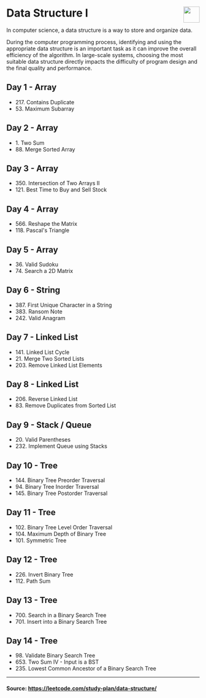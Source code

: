 <h1>
Data Structure I
<img src="https://assets.leetcode.com/static_assets/others/DS_I.png" height="42" align="right">
</h1>

In computer science, a data structure is a way to store and organize data.

During the computer programming process, identifying and using the appropriate data structure is an important task as it can improve the overall efficiency of the algorithm. In large-scale systems, choosing the most suitable data structure directly impacts the difficulty of program design and the final quality and performance.

## Day 1 - Array

<ul>
<li>
217. Contains Duplicate
</li>
<li>
53. Maximum Subarray
</li>
</ul>

## Day 2 - Array

<ul>
<li>
1. Two Sum
</li>
<li>
88. Merge Sorted Array
</li>
</ul>

## Day 3 - Array

<ul>
<li>
350. Intersection of Two Arrays II
</li>
<li>
121. Best Time to Buy and Sell Stock
</li>
</ul>

## Day 4 - Array

<ul>
<li>
566. Reshape the Matrix
</li>
<li>
118. Pascal's Triangle
</li>
</ul>

## Day 5 - Array

<ul>
<li>
36. Valid Sudoku
</li>
<li>
74. Search a 2D Matrix
</li>
</ul>

## Day 6 - String

<ul>
<li>
387. First Unique Character in a String
</li>
<li>
383. Ransom Note
</li>
<li>
242. Valid Anagram
</li>
</ul>

## Day 7 - Linked List

<ul>
<li>
141. Linked List Cycle
</li>
<li>
21. Merge Two Sorted Lists
</li>
<li>
203. Remove Linked List Elements
</li>
</ul>

## Day 8 - Linked List

<ul>
<li>
206. Reverse Linked List
</li>
<li>
83. Remove Duplicates from Sorted List
</li>
</ul>

## Day 9 - Stack / Queue

<ul>
<li>
20. Valid Parentheses
</li>
<li>
232. Implement Queue using Stacks
</li>
</ul>

## Day 10 - Tree

<ul>
<li>
144. Binary Tree Preorder Traversal
</li>
<li>
94. Binary Tree Inorder Traversal
</li>
<li>
145. Binary Tree Postorder Traversal
</li>
</ul>

## Day 11 - Tree

<ul>
<li>
102. Binary Tree Level Order Traversal
</li>
<li>
104. Maximum Depth of Binary Tree
</li>
<li>
101. Symmetric Tree
</li>
</ul>

## Day 12 - Tree

<ul>
<li>
226. Invert Binary Tree
</li>
<li>
112. Path Sum
</li>
</ul>

## Day 13 - Tree

<ul>
<li>
700. Search in a Binary Search Tree
</li>
<li>
701. Insert into a Binary Search Tree
</li>
</ul>

## Day 14 - Tree

<ul>
<li>
98. Validate Binary Search Tree
</li>
<li>
653. Two Sum IV - Input is a BST
</li>
<li>
235. Lowest Common Ancestor of a Binary Search Tree
</li>
</ul>

---

#### Source: https://leetcode.com/study-plan/data-structure/